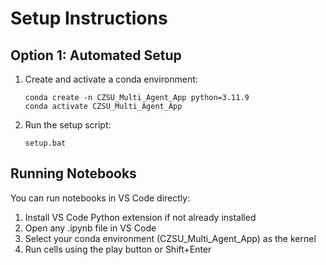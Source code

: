 # Setup Instructions

## Option 1: Automated Setup
1. Create and activate a conda environment:
   ```
   conda create -n CZSU_Multi_Agent_App python=3.11.9
   conda activate CZSU_Multi_Agent_App
   ```

2. Run the setup script:
   ```
   setup.bat
   ```

## Running Notebooks
You can run notebooks in VS Code directly:

1. Install VS Code Python extension if not already installed
2. Open any .ipynb file in VS Code
3. Select your conda environment (CZSU_Multi_Agent_App) as the kernel
4. Run cells using the play button or Shift+Enter
